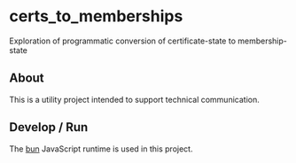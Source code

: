 # certs_to_memberships

Exploration of programmatic conversion of certificate-state to membership-state

## About

This is a utility project intended to support technical communication.

## Develop / Run

The [bun](https://bun.sh) JavaScript runtime is used in this project.